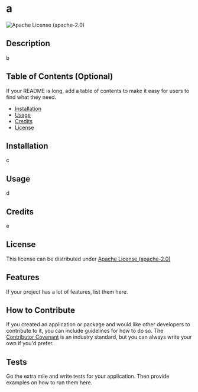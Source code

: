# a

   ![Apache License (apache-2.0)](https://img.shields.io/badge/license-apache--2.0-green)

   ## Description
   
   b
   
   ## Table of Contents (Optional)
   
   If your README is long, add a table of contents to make it easy for users to find what they need.
   
   - [Installation](#installation)
   - [Usage](#usage)
   - [Credits](#credits)
   - [License](#license)
   
   ## Installation
   
   c
   
   ## Usage
   
   d
   
   ## Credits
   
   e
   
   ## License
   
   This license can be distributed under [Apache License (apache-2.0)](https://choosealicense.com/licenses/apache-2.0/)
   
   ## Features
   
   If your project has a lot of features, list them here.
   
   ## How to Contribute
   
   If you created an application or package and would like other developers to contribute to it, you can include guidelines for how to do so. The [Contributor Covenant](https://www.contributor-covenant.org/) is an industry standard, but you can always write your own if you'd prefer.
   
   ## Tests
   
   Go the extra mile and write tests for your application. Then provide examples on how to run them here.

  